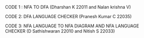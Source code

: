 CODE 1 : NFA TO DFA (Dharshan K 22011 and Nalan krishna V)

CODE 2: DFA LANGUAGE CHECKER (Pranesh Kumar C 22035)

CODE 3: NFA LANGUAGE TO NFA DIAGRAM AND NFA LANGUAGE CHECKER (D Sathishwaran 22010 and Nitish S 22033)
